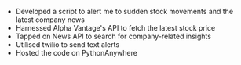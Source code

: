 - Developed a script to alert me to sudden stock movements and the latest company news
- Harnessed Alpha Vantage's API to fetch the latest stock price
- Tapped on News API to search for company-related insights
- Utilised twilio to send text alerts 
- Hosted the code on PythonAnywhere
